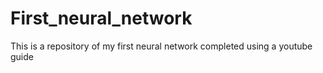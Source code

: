 # First_neural_network
This is a repository of my first neural network completed using a youtube guide
